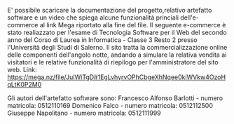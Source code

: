 E' possibile scaricare la documentazione del progetto,relativo artefatto software e un video che spiega alcune funzionalità princiali dell'e-commerce
al link Mega riportato alla fine del file. 
Il seguente e-commerce è stato realiazzato per l'esame di Tecnologia Software per il Web del secondo anno del Corso di Laurea in Informatica - Classe 3 Resto 2 
presso l'Università degli Studi di Salerno. Il sito tratta la commercializzazione online delle componenti dell'angolo notte, andando a simulare la relativa vendita 
ai visitatori e le relative funzionalità di riepilogo per l'amministratore del sito web. 
Link: https://mega.nz/file/JuIWiTgD#1EgLvhyrvOPhCbgeXhNqee0kiWVkw4OzoHqLtK0P2M0

Gli autori dell'artefatto software sono: 
Francesco Alfonso Barlotti - numero matricola: 0512110169 
Domenico Falco - numero matricola: 0512112500 
Giuseppe Napolitano - numero matricola: 0512111999
